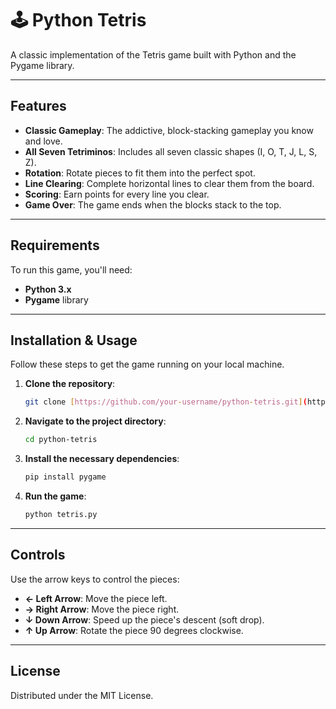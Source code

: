 # 🕹️ Python Tetris

A classic implementation of the Tetris game built with Python and the Pygame library.

---

## Features

* **Classic Gameplay**: The addictive, block-stacking gameplay you know and love.
* **All Seven Tetriminos**: Includes all seven classic shapes (I, O, T, J, L, S, Z).
* **Rotation**: Rotate pieces to fit them into the perfect spot.
* **Line Clearing**: Complete horizontal lines to clear them from the board.
* **Scoring**: Earn points for every line you clear.
* **Game Over**: The game ends when the blocks stack to the top.

---

## Requirements

To run this game, you'll need:

* **Python 3.x**
* **Pygame** library

---

## Installation & Usage

Follow these steps to get the game running on your local machine.

1.  **Clone the repository**:
    ```sh
    git clone [https://github.com/your-username/python-tetris.git](https://github.com/your-username/python-tetris.git)
    ```

2.  **Navigate to the project directory**:
    ```sh
    cd python-tetris
    ```

3.  **Install the necessary dependencies**:
    ```sh
    pip install pygame
    ```

4.  **Run the game**:
    ```sh
    python tetris.py
    ```

---

## Controls

Use the arrow keys to control the pieces:

* **← Left Arrow**: Move the piece left.
* **→ Right Arrow**: Move the piece right.
* **↓ Down Arrow**: Speed up the piece's descent (soft drop).
* **↑ Up Arrow**: Rotate the piece 90 degrees clockwise.

---

## License

Distributed under the MIT License.
